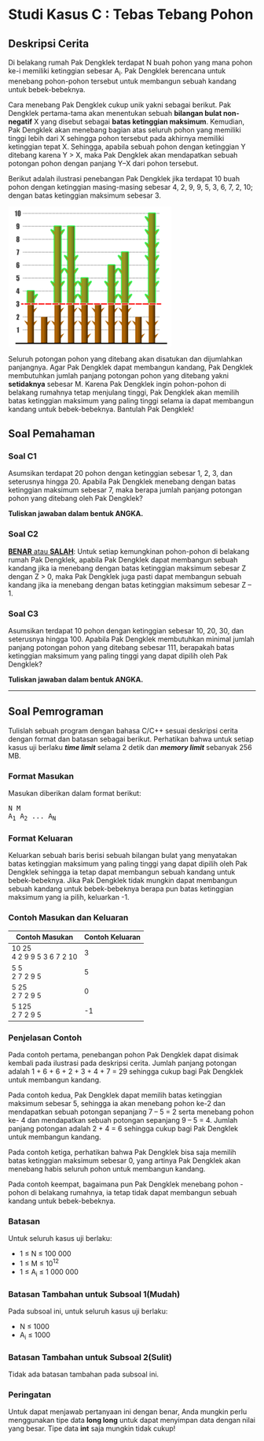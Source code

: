 # Studi Kasus C : Tebas Tebang Pohon

## Deskripsi Cerita

Di belakang rumah Pak Dengklek terdapat N buah pohon yang mana pohon ke-i memiliki ketinggian sebesar A<sub>i</sub>. Pak Dengklek berencana untuk menebang pohon-pohon tersebut untuk membangun sebuah kandang untuk bebek-bebeknya.

Cara menebang Pak Dengklek cukup unik yakni sebagai berikut. Pak Dengklek pertama-tama akan menentukan sebuah **bilangan bulat non-negatif** X yang disebut sebagai **batas ketinggian maksimum**. Kemudian, Pak Dengklek akan menebang bagian atas seluruh pohon yang memiliki tinggi lebih dari X sehingga pohon tersebut pada akhirnya memiliki ketinggian tepat X. Sehingga, apabila sebuah pohon dengan ketinggian Y ditebang karena Y > X, maka Pak Dengklek akan mendapatkan sebuah potongan pohon dengan panjang Y–X dari pohon tersebut.

Berikut adalah ilustrasi penebangan Pak Dengklek jika terdapat 10 buah pohon dengan ketinggian masing-masing sebesar 4, 2, 9, 9, 5, 3, 6, 7, 2, 10; dengan batas ketinggian maksimum sebesar 3.

![ilustrasi](img.png)

Seluruh potongan pohon yang ditebang akan disatukan dan dijumlahkan panjangnya. Agar Pak Dengklek dapat membangun kandang, Pak Dengklek membutuhkan jumlah panjang potongan pohon yang ditebang yakni **setidaknya** sebesar M. Karena Pak Dengklek ingin pohon-pohon di belakang rumahnya tetap menjulang tinggi, Pak Dengklek akan memilih batas ketinggian maksimum yang paling tinggi selama ia dapat membangun kandang untuk bebek-bebeknya. Bantulah Pak Dengklek!

## Soal Pemahaman

### Soal C1

Asumsikan terdapat 20 pohon dengan ketinggian sebesar 1, 2, 3, dan seterusnya hingga 20. Apabila Pak Dengklek menebang dengan batas ketinggian maksimum sebesar 7, maka berapa jumlah panjang potongan pohon yang ditebang oleh Pak Dengklek?

**Tuliskan jawaban dalam bentuk ANGKA.**

### Soal C2

<ins>**BENAR** atau **SALAH**</ins>: Untuk setiap kemungkinan pohon-pohon di belakang rumah Pak Dengklek, apabila Pak Dengklek dapat membangun sebuah kandang jika ia menebang dengan batas ketinggian maksimum sebesar Z dengan Z > 0, maka Pak Dengklek juga pasti dapat membangun sebuah kandang jika ia menebang dengan batas ketinggian maksimum sebesar Z – 1.

### Soal C3

Asumsikan terdapat 10 pohon dengan ketinggian sebesar 10, 20, 30, dan seterusnya hingga 100. Apabila Pak Dengklek membutuhkan minimal jumlah panjang potongan pohon yang ditebang sebesar 111, berapakah batas ketinggian maksimum yang paling tinggi yang dapat dipilih oleh Pak Dengklek?

**Tuliskan jawaban dalam bentuk ANGKA.**

<hr />

## Soal Pemrograman

Tulislah sebuah program dengan bahasa C/C++ sesuai deskripsi cerita dengan format dan batasan sebagai berikut. Perhatikan bahwa untuk setiap kasus uji berlaku ***time limit*** selama 2 detik dan ***memory limit*** sebanyak 256 MB.

### Format Masukan

Masukan diberikan dalam format berikut:

<pre>
N M
A<sub>1</sub> A<sub>2</sub> ... A<sub>N</sub>
</pre>

### Format Keluaran

Keluarkan sebuah baris berisi sebuah bilangan bulat yang menyatakan batas ketinggian maksimum yang paling tinggi yang dapat dipilih oleh Pak Dengklek sehingga ia tetap dapat membangun sebuah kandang untuk bebek-bebeknya. Jika Pak Dengklek tidak mungkin dapat membangun sebuah kandang untuk bebek-bebeknya berapa pun batas ketinggian maksimum yang ia pilih, keluarkan -1.

### Contoh Masukan dan Keluaran

| Contoh Masukan                   | Contoh Keluaran |
|----------------------------------|-----------------|
| 10 25 <br/> 4 2 9 9 5 3 6 7 2 10 | 3               |
| 5 5 <br/> 2 7 2 9 5              | 5               |
| 5 25 <br/> 2 7 2 9 5             | 0               |
| 5 125 <br/> 2 7 2 9 5            | -1              |

### Penjelasan Contoh

Pada contoh pertama, penebangan pohon Pak Dengklek dapat disimak kembali pada ilustrasi pada deskripsi cerita. Jumlah panjang potongan adalah 1 + 6 + 6 + 2 + 3 + 4 + 7 = 29 sehingga cukup bagi Pak Dengklek untuk membangun kandang.

Pada contoh kedua, Pak Dengklek dapat memilih batas ketinggian maksimum sebesar 5, sehingga ia akan menebang pohon ke-2 dan mendapatkan sebuah potongan sepanjang 7 – 5 = 2 serta menebang pohon ke- 4 dan mendapatkan sebuah potongan sepanjang 9 – 5 = 4. Jumlah panjang potongan adalah 2 + 4 = 6 sehingga cukup bagi Pak Dengklek untuk membangun kandang.

Pada contoh ketiga, perhatikan bahwa Pak Dengklek bisa saja memilih batas ketinggian maksimum sebesar 0, yang artinya Pak Dengklek akan menebang habis seluruh pohon untuk membangun kandang.

Pada contoh keempat, bagaimana pun Pak Dengklek menebang pohon - pohon di belakang rumahnya, ia tetap tidak dapat membangun sebuah kandang untuk bebek-bebeknya.

### Batasan

Untuk seluruh kasus uji berlaku:

* 1 ≤ N ≤ 100 000
* 1 ≤ M ≤ 10<sup>12</sup>
* 1 ≤ A<sub>i</sub> ≤ 1 000 000

### Batasan Tambahan untuk Subsoal 1(Mudah)

Pada subsoal ini, untuk seluruh kasus uji berlaku:

* N ≤ 1000
* A<sub>i</sub> ≤ 1000

### Batasan Tambahan untuk Subsoal 2(Sulit)

Tidak ada batasan tambahan pada subsoal ini.

### Peringatan

Untuk dapat menjawab pertanyaan ini dengan benar, Anda mungkin perlu menggunakan tipe data **long long** untuk dapat menyimpan data dengan nilai yang besar. Tipe data **int** saja mungkin tidak cukup!
